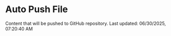# Auto Push File

Content that will be pushed to GitHub repository.
Last updated: 06/30/2025, 07:20:40 AM
